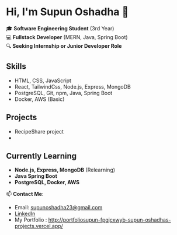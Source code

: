 # Hi, I'm Supun Oshadha 👋

🎓 **Software Engineering Student** (3rd Year)  
💻 **Fullstack Developer** (MERN, Java, Spring Boot)  
🔍 **Seeking Internship or Junior Developer Role**

## Skills
- HTML, CSS, JavaScript
- React, TailwindCss, Node.js, Express, MongoDB
- PostgreSQL, Git, npm, Java, Spring Boot
- Docker, AWS (Basic)

## Projects
- RecipeShare project
- 

## Currently Learning
- **Node.js, Express, MongoDB** (Relearning)
- **Java Spring Boot**
- **PostgreSQL, Docker, AWS**

📫 **Contact Me**:  
- Email: supunoshadha23@gmail.com
- [LinkedIn](https://www.linkedin.com/in/supunoshadha?utm_source=share&utm_campaign=share_via&utm_content=profile&utm_medium=android_app  )
- My Portfolio : http://portfoliosupun-fpgjcxwyb-supun-oshadhas-projects.vercel.app/
